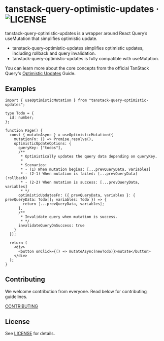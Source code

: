 # tanstack-query-optimistic-updates · ![LICENSE](https://img.shields.io/badge/license-MIT-blue)

tanstack-query-optimistic-updates is a wrapper around React Query’s useMutation that simplifies optimistic update.

- tanstack-query-optimistic-updates simplifies optimistic updates, including rollback and query invalidation.
- tanstack-query-optimistic-updates is fully compatible with useMutation.

You can learn more about the core concepts from the official TanStack Query's [Optimistic Updates](https://tanstack.com/query/latest/docs/framework/react/guides/optimistic-updates) Guide.

## Examples

```tsx
import { useOptimisticMutation } from "tanstack-query-optimistic-updates";

type Todo = {
  id: number;
};

function Page() {
  const { mutateAsync } = useOptimisticMutation({
    mutationFn: () => Promise.resolve(),
    optimisticUpdateOptions: {
      queryKey: ["todos"],
      /**
       * Optimistically updates the query data depending on queryKey.
       *
       * Scenarios:
       * - (1) When mutation begins: [...prevQueryData, variables]
       * - (2-1) When mutation is failed: [...prevQueryData] (rollback)
       * - (2-2) When mutation is success: [...prevQueryData, variables]
       * */
      optimisticUpdatesFn: ({ prevQueryData, variables }: { prevQueryData: Todo[]; variables: Todo }) => {
        return [...prevQueryData, variables];
      },
      /**
       * Invalidate query when mutation is success.
       * */
      invalidateQueryOnSuccess: true
    }
  });

  return (
    <div>
      <button onClick={() => mutateAsync(newTodo)}>mutate</button>
    </div>
  );
}
```

## Contributing

We welcome contribution from everyone. Read below for contributing guidelines.

[CONTRIBUTING](./CONTRIBUTING.md)

## License

See [LICENSE](./LICENSE) for details.
